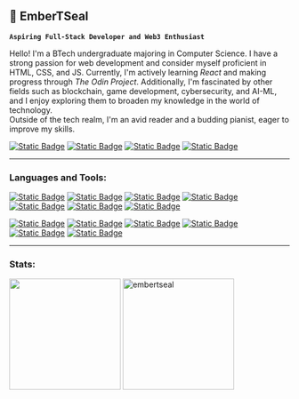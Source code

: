 <h2 align="left"> 🌻 EmberTSeal</h2>

**`Aspiring Full-Stack Developer and Web3 Enthusiast`**

<p align = "left"> Hello! I'm a BTech undergraduate majoring in Computer Science. I have a strong passion for web development and consider myself proficient in HTML, CSS, and JS. Currently, I'm actively learning <i>React</i> and making progress through <i>The Odin Project</i>. Additionally, I'm fascinated by other fields such as blockchain, game development, cybersecurity, and AI-ML, and I enjoy exploring them to broaden my knowledge in the world of technology. <br>
Outside of the tech realm, I'm an avid reader and a budding pianist, eager to improve my skills.</p>

<a href="https://www.linkedin.com/in/trisha-seal">![Static Badge](https://custom-icon-badges.demolab.com/badge/-LinkedIn-003596?style=for-the-badge&logo=linkedin&logoColor=white)</a>
<a href="https://www.codechef.com/users/ember_tseal">![Static Badge](https://custom-icon-badges.demolab.com/badge/-codechef-b00202?style=for-the-badge&logo=codechef&logoColor=white)</a>
<a href="https://www.leetcode.com/embertseal">![Static Badge](https://custom-icon-badges.demolab.com/badge/-LeetCode-gold?style=for-the-badge&logo=leetcode&logoColor=black)</a>
<a href="https://www.hackerrank.com/ember_tseal">![Static Badge](https://custom-icon-badges.demolab.com/badge/-hackerrank-0f9600?style=for-the-badge&logo=codechef&logoColor=white)</a>

<hr size="1">

<h3 align="left">Languages and Tools:</h3>

<a href="https://www.w3.org/html/">![Static Badge](https://custom-icon-badges.demolab.com/badge/-html-e36200?style=for-the-badge&logo=html5&logoColor=white)</a>
<a href="https://www.w3.org/css/">![Static Badge](https://custom-icon-badges.demolab.com/badge/-css-024ac7?style=for-the-badge&logo=css3&logoColor=white)</a>
<a href="https://getbootstrap.com">![Static Badge](https://custom-icon-badges.demolab.com/badge/-bootstrap-550096?style=for-the-badge&logo=bootstrap&logoColor=white)</a>
<a href="https://developer.mozilla.org/en-US/docs/Web/JavaScript">![Static Badge](https://custom-icon-badges.demolab.com/badge/-javascript-gold?style=for-the-badge&logo=javascript&logoColor=black)</a> 
<a href="https://www.cprogramming.com/">![Static Badge](https://custom-icon-badges.demolab.com/badge/-C-blue?style=for-the-badge&logo=c&logoColor=white)</a>
<a href="https://www.w3schools.com/cpp/">![Static Badge](https://custom-icon-badges.demolab.com/badge/-CPP-bf0261?style=for-the-badge&logo=cplusplus&logoColor=white)</a>
<a href="https://www.python.org/">![Static Badge](https://custom-icon-badges.demolab.com/badge/-python-blue?style=for-the-badge&logo=python&logoColor=white)</a>

<a href="https://soliditylang.org/">![Static Badge](https://custom-icon-badges.demolab.com/badge/-solidity-151338?style=for-the-badge&logo=solidity&logoColor=white)</a>
<a href="https://trufflesuite.com/ganache/">![Static Badge](https://custom-icon-badges.demolab.com/badge/-ganache-633123?style=for-the-badge&logo=ganache&logoColor=white)</a>
<a href="https://git-scm.com/">![Static Badge](https://custom-icon-badges.demolab.com/badge/-git-db3d0d?style=for-the-badge&logo=git&logoColor=white)</a>
<a href="https:/github.com/">![Static Badge](https://custom-icon-badges.demolab.com/badge/-github-black?style=for-the-badge&logo=github&logoColor=white)</a>
<a href="https://www.linux.org/">![Static Badge](https://custom-icon-badges.demolab.com/badge/-linux-teal?style=for-the-badge&logo=linux&logoColor=white)</a>
<a href="https://www.gnu.org/software/bash/">![Static Badge](https://custom-icon-badges.demolab.com/badge/-bash-262626?style=for-the-badge&logo=terminal&logoColor=white)</a>

<hr size="1">

<h3>Stats:</h3>
<p>
<img height=200 align="center" src="https://github-readme-stats.vercel.app/api?username=embertseal&show_icons=true&rank_icon=github&theme=radical&card_width=320" />
<img height=200 align="center" src="https://github-readme-stats.vercel.app/api/top-langs?username=embertseal&show_icons=true&theme=radical&locale=en&layout=compact" alt="embertseal" /> 
</p>
